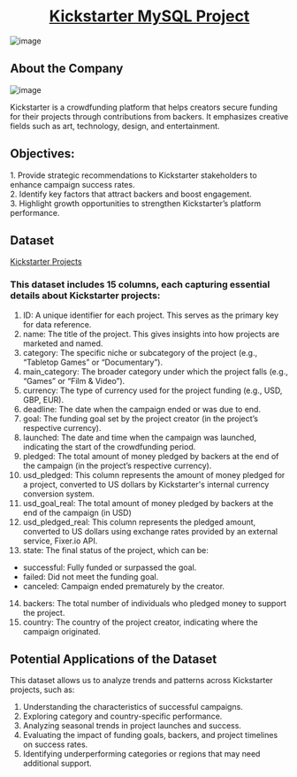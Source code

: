 <div align="center"><h1><u>Kickstarter MySQL Project</u></h1></div>

![image](https://github.com/user-attachments/assets/89897c3d-2b72-45f8-a9e5-1852da3cc6b9)

<h2><u></u>About the Company</u></h2>

![image](https://github.com/user-attachments/assets/4aead152-12fc-46f7-a772-096e9a9e689f)

<p>Kickstarter is a crowdfunding platform that helps creators secure funding for their projects through contributions from backers. It emphasizes creative fields such as art, technology, design, and entertainment.
</p>

<h2><u></u>Objectives:</u></h2>
<p>
  1. Provide strategic recommendations to Kickstarter stakeholders to enhance campaign success rates. <br>
  2. Identify key factors that attract backers and boost engagement.<br>
  3. Highlight growth opportunities to strengthen Kickstarter’s platform performance.<br>
</p>

<h2><u></u>Dataset</u></h2>

[Kickstarter Projects](https://www.kaggle.com/datasets/kemical/kickstarter-projects)
<p>
<h3>This dataset includes 15 columns, each capturing essential details about Kickstarter projects:</h3>

1. ID: A unique identifier for each project. This serves as the primary key for data reference.
2. name: The title of the project. This gives insights into how projects are marketed and named.
3. category: The specific niche or subcategory of the project (e.g., “Tabletop Games” or “Documentary”). 
4. main_category: The broader category under which the project falls (e.g., “Games” or “Film & Video”).
5. currency: The type of currency used for the project funding (e.g., USD, GBP, EUR).
6. deadline: The date when the campaign ended or was due to end.
7. goal: The funding goal set by the project creator (in the project’s respective currency).
8. launched: The date and time when the campaign was launched, indicating the start of the crowdfunding period.
9. pledged: The total amount of money pledged by backers at the end of the campaign (in the project’s respective currency).
10. usd_pledged: This column represents the amount of money pledged for a project, converted to US dollars by Kickstarter's internal currency conversion system.
11. usd_goal_real:  The total amount of money pledged by backers at the end of the campaign (in USD)
12. usd_pledged_real: This column represents the pledged amount, converted to US dollars using exchange rates provided by an external service, Fixer.io API.
13. state: The final status of the project, which can be:
  * successful: Fully funded or surpassed the goal.
  * failed: Did not meet the funding goal.
  * canceled: Campaign ended prematurely by the creator.
14. backers: The total number of individuals who pledged money to support the project.
15. country: The country of the project creator, indicating where the campaign originated.</p>

<h2><u></u>Potential Applications of the Dataset</u></h2>
<p>
This dataset allows us to analyze trends and patterns across Kickstarter projects, such as:

1. Understanding the characteristics of successful campaigns.
2. Exploring category and country-specific performance.
3. Analyzing seasonal trends in project launches and success.
4. Evaluating the impact of funding goals, backers, and project timelines on success rates.
5. Identifying underperforming categories or regions that may need additional support.
</p>


